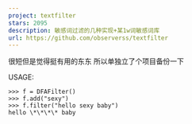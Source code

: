 ```yaml
---
project: textfilter
stars: 2095
description: 敏感词过滤的几种实现+某1w词敏感词库
url: https://github.com/observerss/textfilter
---
```


很短但是觉得挺有用的东东
所以单独立了个项目备份一下

USAGE:

    >>> f = DFAFilter()
    >>> f.add("sexy")
    >>> f.filter("hello sexy baby")
    hello \*\*\*\* baby
